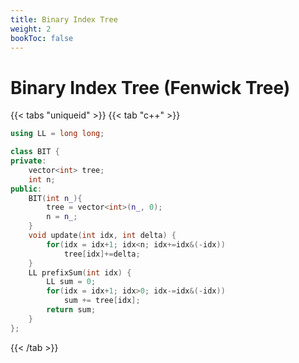 ```yaml
---
title: Binary Index Tree
weight: 2
bookToc: false
---
```


# Binary Index Tree (Fenwick Tree)

{{< tabs "uniqueid" >}}
{{< tab "c++" >}}
```cpp
using LL = long long;

class BIT {
private:
    vector<int> tree;
    int n;
public:
    BIT(int n_){
        tree = vector<int>(n_, 0);
        n = n_;
    }
    void update(int idx, int delta) {
        for(idx = idx+1; idx<n; idx+=idx&(-idx)) 
            tree[idx]+=delta;
    }
    LL prefixSum(int idx) {
        LL sum = 0;
        for(idx = idx+1; idx>0; idx-=idx&(-idx))
            sum += tree[idx];
        return sum;
    }
};
```
{{< /tab >}}